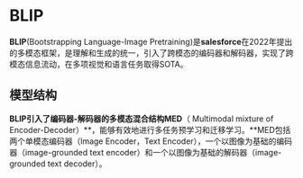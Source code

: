 # BLIP

**BLIP**(Bootstrapping Language-Image Pretraining)是**salesforce**在2022年提出的多模态框架，是理解和生成的统一，引入了跨模态的编码器和解码器，实现了跨模态信息流动，在多项视觉和语言任务取得SOTA。

## 模型结构

**BLIP引入了编码器-解码器的多模态混合结构MED**（ Multimodal mixture of Encoder-Decoder）**，能够有效地进行多任务预学习和迁移学习。**MED包括两个单模态编码器（lmage Encoder，Text Encoder），一个以图像为基础的编码器（image-grounded text encoder）和一个以图像为基础的解码器（image-grounded text decoder）。

